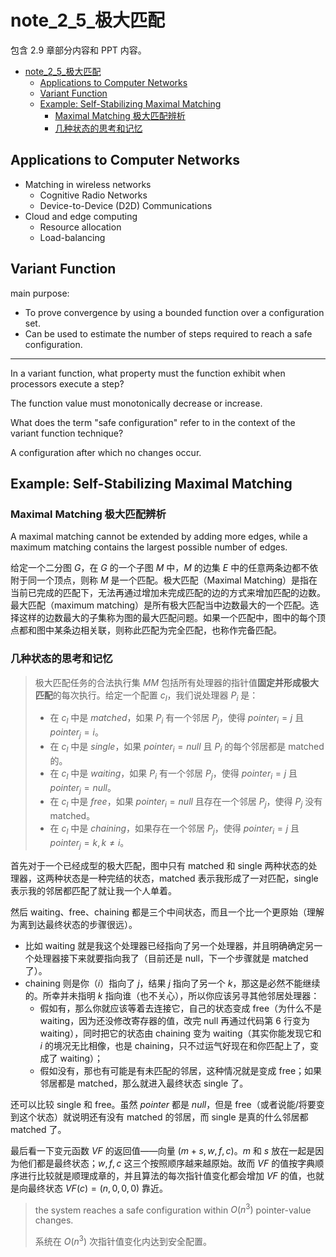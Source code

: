 # note_2_5_极大匹配

包含 2.9 章部分内容和 PPT 内容。

<!-- TOC -->

- [note\_2\_5\_极大匹配](#note_2_5_极大匹配)
  - [Applications to Computer Networks](#applications-to-computer-networks)
  - [Variant Function](#variant-function)
  - [Example: Self-Stabilizing Maximal Matching](#example-self-stabilizing-maximal-matching)
    - [Maximal Matching 极大匹配辨析](#maximal-matching-极大匹配辨析)
    - [几种状态的思考和记忆](#几种状态的思考和记忆)

<!-- /TOC -->

## Applications to Computer Networks

- Matching in wireless networks
  - Cognitive Radio Networks
  - Device-to-Device (D2D) Communications
- Cloud and edge computing
  - Resource allocation
  - Load-balancing

## Variant Function

main purpose:

- To prove convergence by using a bounded function over a configuration set.
- Can be used to estimate the number of steps required to reach a safe configuration.

---

In a variant function, what property must the function exhibit when processors execute a step?

The function value must monotonically decrease or increase.

What does the term "safe configuration" refer to in the context of the variant function technique?

A configuration after which no changes occur.

## Example: Self-Stabilizing Maximal Matching

### Maximal Matching 极大匹配辨析

A maximal matching cannot be extended by adding more edges, while a maximum matching contains the largest possible number of edges.

给定一个二分图 $G$，在 $G$ 的一个子图 $M$ 中，$M$ 的边集 $E$ 中的任意两条边都不依附于同一个顶点，则称 $M$ 是一个匹配。极大匹配（Maximal Matching）是指在当前已完成的匹配下，无法再通过增加未完成匹配的边的方式来增加匹配的边数。最大匹配（maximum matching）是所有极大匹配当中边数最大的一个匹配。选择这样的边数最大的子集称为图的最大匹配问题。如果一个匹配中，图中的每个顶点都和图中某条边相关联，则称此匹配为完全匹配，也称作完备匹配。

### 几种状态的思考和记忆

> 极大匹配任务的合法执行集 $MM$ 包括所有处理器的指针值**固定并形成极大匹配**的每次执行。给定一个配置 $c_l$，我们说处理器 $P_i$ 是：
>
> - 在 $c_l$ 中是 $matched$，如果 $P_i$ 有一个邻居 $P_j$，使得 ${pointer}_i = j$ 且 ${pointer}_j = i$。
> - 在 $c_l$ 中是 $single$，如果 ${pointer}_i = null$ 且 $P_i$ 的每个邻居都是 matched 的。
> - 在 $c_l$ 中是 $waiting$，如果 $P_i$ 有一个邻居 $P_j$，使得 ${pointer}_i = j$ 且 ${pointer}_j = null$。
> - 在 $c_l$ 中是 $free$，如果 ${pointer}_i = null$ 且存在一个邻居 $P_j$，使得 $P_j$ 没有 matched。
> - 在 $c_l$ 中是 $chaining$，如果存在一个邻居 $P_j$，使得 ${pointer}_i = j$ 且 ${pointer}_j = k, k \neq i$。

首先对于一个已经成型的极大匹配，图中只有 matched 和 single 两种状态的处理器，这两种状态是一种完结的状态，matched 表示我形成了一对匹配，single 表示我的邻居都匹配了就让我一个人单着。

然后 waiting、free、chaining 都是三个中间状态，而且一个比一个更原始（理解为离到达最终状态的步骤很远）。

- 比如 waiting 就是我这个处理器已经指向了另一个处理器，并且明确确定另一个处理器接下来就要指向我了（目前还是 null，下一个步骤就是 matched 了）。
- chaining 则是你（$i$）指向了 $j$，结果 $j$ 指向了另一个 $k$，那这是必然不能继续的。所幸并未指明 $k$ 指向谁（也不关心），所以你应该另寻其他邻居处理器：
  - 假如有，那么你就应该等着去连接它，自己的状态变成 free（为什么不是 waiting，因为还没修改寄存器的值，改完 null 再通过代码第 6 行变为 waiting），同时把它的状态由 chaining 变为 waiting（其实你能发现它和 $i$ 的境况无比相像，也是 chaining，只不过运气好现在和你匹配上了，变成了 waiting）；
  - 假如没有，那也有可能是有未匹配的邻居，这种情况就是变成 free；如果邻居都是 matched，那么就进入最终状态 single 了。

还可以比较 single 和 free。虽然 $pointer$ 都是 $null$，但是 free（或者说能/将要变到这个状态）就说明还有没有 matched 的邻居，而 single 是真的什么邻居都 matched 了。

最后看一下变元函数 $VF$ 的返回值——向量 $(m+s, w, f, c)$。$m$ 和 $s$ 放在一起是因为他们都是最终状态；$w, f, c$ 这三个按照顺序越来越原始。故而 $VF$ 的值按字典顺序进行比较就是顺理成章的，并且算法的每次指针值变化都会增加 $VF$ 的值，也就是向最终状态 $VF(c) = (n, 0, 0, 0)$ 靠近。

> the system reaches a safe configuration within $O(n^3)$ pointer-value changes.
>
> 系统在 $O(n^3)$ 次指针值变化内达到安全配置。
